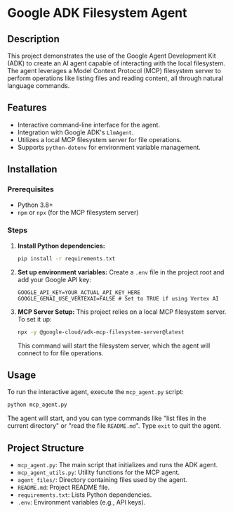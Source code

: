 # Google ADK Filesystem Agent

## Description
This project demonstrates the use of the Google Agent Development Kit (ADK) to create an AI agent capable of interacting with the local filesystem. The agent leverages a Model Context Protocol (MCP) filesystem server to perform operations like listing files and reading content, all through natural language commands.

## Features
- Interactive command-line interface for the agent.
- Integration with Google ADK's `LlmAgent`.
- Utilizes a local MCP filesystem server for file operations.
- Supports `python-dotenv` for environment variable management.

## Installation

### Prerequisites
- Python 3.8+
- `npm` or `npx` (for the MCP filesystem server)

### Steps
1. **Install Python dependencies:**
   ```bash
   pip install -r requirements.txt
   ```

2. **Set up environment variables:**
   Create a `.env` file in the project root and add your Google API key:
   ```
   GOOGLE_API_KEY=YOUR_ACTUAL_API_KEY_HERE
   GOOGLE_GENAI_USE_VERTEXAI=FALSE # Set to TRUE if using Vertex AI
   ```

3. **MCP Server Setup:**
   This project relies on a local MCP filesystem server. To set it up:
   ```bash
   npx -y @google-cloud/adk-mcp-filesystem-server@latest
   ```
   This command will start the filesystem server, which the agent will connect to for file operations.

## Usage
To run the interactive agent, execute the `mcp_agent.py` script:

```bash
python mcp_agent.py
```

The agent will start, and you can type commands like "list files in the current directory" or "read the file `README.md`". Type `exit` to quit the agent.

## Project Structure
- `mcp_agent.py`: The main script that initializes and runs the ADK agent.
- `mcp_agent_utils.py`: Utility functions for the MCP agent.
- `agent_files/`: Directory containing files used by the agent.
- `README.md`: Project README file.
- `requirements.txt`: Lists Python dependencies.
- `.env`: Environment variables (e.g., API keys).
